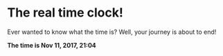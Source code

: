 # The real time clock!

Ever wanted to know what the time is? Well, your journey is about to end!

**The time is Nov 11, 2017, 21:04**